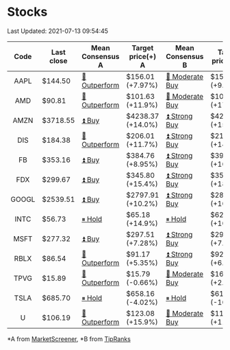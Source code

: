# Stocks
Last Updated: 2021-07-13 09:54:45

|Code|Last close|Mean Consensus A|Target price(+) A|Mean Consensus B|Target price(+) B|
|:--:|-|-|-|-|-|
|AAPL|$144.50|[🔼 Outperform](https://m.marketscreener.com/quote/stock/-4849/)|$156.01 (+7.97%)|[🔼 Moderate Buy](https://www.tipranks.com/stocks/aapl/forecast)|$158.27 (+9.53%)|
|AMD|$90.81|[🔼 Outperform](https://m.marketscreener.com/quote/stock/-19475876/)|$101.63 (+11.9%)|[🔼 Moderate Buy](https://www.tipranks.com/stocks/amd/forecast)|$106.86 (+17.67%)|
|AMZN|$3718.55|[⏫ Buy](https://m.marketscreener.com/quote/stock/-12864605/)|$4238.37 (+14.0%)|[⏫ Strong Buy](https://www.tipranks.com/stocks/amzn/forecast)|$4299.35 (+15.62%)|
|DIS|$184.38|[🔼 Outperform](https://m.marketscreener.com/quote/stock/-4842/)|$206.01 (+11.7%)|[⏫ Strong Buy](https://www.tipranks.com/stocks/dis/forecast)|$211.47 (+14.69%)|
|FB|$353.16|[⏫ Buy](https://m.marketscreener.com/quote/stock/-10547141/)|$384.76 (+8.95%)|[⏫ Strong Buy](https://www.tipranks.com/stocks/fb/forecast)|$390.47 (+10.56%)|
|FDX|$299.67|[⏫ Buy](https://m.marketscreener.com/quote/stock/-12585/)|$345.80 (+15.4%)|[⏫ Strong Buy](https://www.tipranks.com/stocks/fdx/forecast)|$355.45 (+18.61%)|
|GOOGL|$2539.51|[⏫ Buy](https://m.marketscreener.com/quote/stock/-24203373/)|$2797.91 (+10.2%)|[⏫ Strong Buy](https://www.tipranks.com/stocks/googl/forecast)|$2809.00 (+10.61%)|
|INTC|$56.73|[⏸ Hold](https://m.marketscreener.com/quote/stock/-4829/)|$65.18 (+14.9%)|[⏸ Hold](https://www.tipranks.com/stocks/intc/forecast)|$62.81 (+10.72%)|
|MSFT|$277.32|[⏫ Buy](https://m.marketscreener.com/quote/stock/-4835/)|$297.51 (+7.28%)|[⏫ Strong Buy](https://www.tipranks.com/stocks/msft/forecast)|$297.88 (+7.41%)|
|RBLX|$86.54|[🔼 Outperform](https://m.marketscreener.com/quote/stock/-117793644/)|$91.17 (+5.35%)|[⏫ Strong Buy](https://www.tipranks.com/stocks/rblx/forecast)|$92.20 (+6.54%)|
|TPVG|$15.89|[🔼 Outperform](https://m.marketscreener.com/quote/stock/-15933327/)|$15.79 (-0.66%)|[🔼 Moderate Buy](https://www.tipranks.com/stocks/tpvg/forecast)|$16.00 (+2.24%)|
|TSLA|$685.70|[⏸ Hold](https://m.marketscreener.com/quote/stock/-6344549/)|$658.16 (-4.02%)|[⏸ Hold](https://www.tipranks.com/stocks/tsla/forecast)|$611.95 (-10.76%)|
|U|$106.19|[🔼 Outperform](https://m.marketscreener.com/quote/stock/-112492634/)|$123.08 (+15.9%)|[🔼 Moderate Buy](https://www.tipranks.com/stocks/u/forecast)|$118.00 (+11.12%)|


*A from [MarketScreener](https://www.marketscreener.com), *B from [TipRanks](https://www.tipranks.com)
